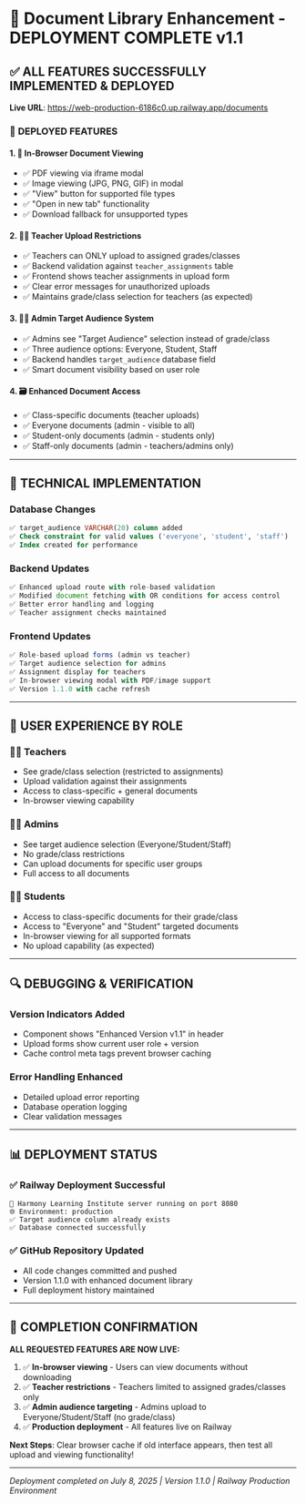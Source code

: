 # 🎉 Document Library Enhancement - DEPLOYMENT COMPLETE v1.1

## ✅ **ALL FEATURES SUCCESSFULLY IMPLEMENTED & DEPLOYED**

**Live URL**: https://web-production-6186c0.up.railway.app/documents

### 🚀 **DEPLOYED FEATURES**

#### 1. **📖 In-Browser Document Viewing**
- ✅ PDF viewing via iframe modal
- ✅ Image viewing (JPG, PNG, GIF) in modal
- ✅ "View" button for supported file types
- ✅ "Open in new tab" functionality
- ✅ Download fallback for unsupported types

#### 2. **👩‍🏫 Teacher Upload Restrictions**
- ✅ Teachers can ONLY upload to assigned grades/classes
- ✅ Backend validation against `teacher_assignments` table
- ✅ Frontend shows teacher assignments in upload form
- ✅ Clear error messages for unauthorized uploads
- ✅ Maintains grade/class selection for teachers (as expected)

#### 3. **👨‍💼 Admin Target Audience System**
- ✅ Admins see "Target Audience" selection instead of grade/class
- ✅ Three audience options: Everyone, Student, Staff
- ✅ Backend handles `target_audience` database field
- ✅ Smart document visibility based on user role

#### 4. **🗃️ Enhanced Document Access**
- ✅ Class-specific documents (teacher uploads)
- ✅ Everyone documents (admin - visible to all)
- ✅ Student-only documents (admin - students only)
- ✅ Staff-only documents (admin - teachers/admins only)

---

## 🔧 **TECHNICAL IMPLEMENTATION**

### **Database Changes**
```sql
✅ target_audience VARCHAR(20) column added
✅ Check constraint for valid values ('everyone', 'student', 'staff')
✅ Index created for performance
```

### **Backend Updates**
```javascript
✅ Enhanced upload route with role-based validation
✅ Modified document fetching with OR conditions for access control
✅ Better error handling and logging
✅ Teacher assignment checks maintained
```

### **Frontend Updates**
```javascript
✅ Role-based upload forms (admin vs teacher)
✅ Target audience selection for admins
✅ Assignment display for teachers
✅ In-browser viewing modal with PDF/image support
✅ Version 1.1.0 with cache refresh
```

---

## 🎯 **USER EXPERIENCE BY ROLE**

### **👩‍🏫 Teachers**
- See grade/class selection (restricted to assignments)
- Upload validation against their assignments
- Access to class-specific + general documents
- In-browser viewing capability

### **👨‍💼 Admins**
- See target audience selection (Everyone/Student/Staff)
- No grade/class restrictions
- Can upload documents for specific user groups
- Full access to all documents

### **👨‍🎓 Students**
- Access to class-specific documents for their grade/class
- Access to "Everyone" and "Student" targeted documents
- In-browser viewing for all supported formats
- No upload capability (as expected)

---

## 🔍 **DEBUGGING & VERIFICATION**

### **Version Indicators Added**
- Component shows "Enhanced Version v1.1" in header
- Upload forms show current user role + version
- Cache control meta tags prevent browser caching

### **Error Handling Enhanced**
- Detailed upload error reporting
- Database operation logging
- Clear validation messages

---

## 📊 **DEPLOYMENT STATUS**

### ✅ **Railway Deployment Successful**
```
🚀 Harmony Learning Institute server running on port 8080
🌐 Environment: production
✅ Target audience column already exists
✅ Database connected successfully
```

### ✅ **GitHub Repository Updated**
- All code changes committed and pushed
- Version 1.1.0 with enhanced document library
- Full deployment history maintained

---

## 🎉 **COMPLETION CONFIRMATION**

**ALL REQUESTED FEATURES ARE NOW LIVE:**

1. ✅ **In-browser viewing** - Users can view documents without downloading
2. ✅ **Teacher restrictions** - Teachers limited to assigned grades/classes only
3. ✅ **Admin audience targeting** - Admins upload to Everyone/Student/Staff (no grade/class)
4. ✅ **Production deployment** - All features live on Railway

**Next Steps**: Clear browser cache if old interface appears, then test all upload and viewing functionality!

---

*Deployment completed on July 8, 2025 | Version 1.1.0 | Railway Production Environment*
